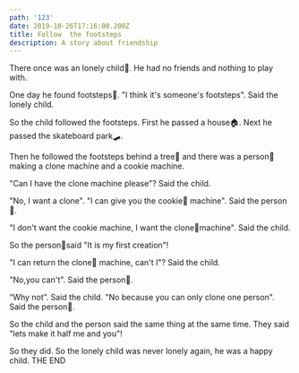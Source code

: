 ```yaml
---
path: '123'
date: 2019-10-26T17:16:00.200Z
title: Follow  the footsteps
description: A story about friendship
---
```

There once was an lonely child🧒. He had no friends and nothing to play with.

One day he found footsteps👣. "I think it's someone's footsteps". Said the lonely child.

So the child followed the footsteps. First he passed a house🏠. Next he passed the skateboard park🛹. 

Then he followed the footsteps behind a tree🌲 and there was a person🕺 making a clone machine and a cookie machine. 

"Can I have the clone machine please"? Said the child. 

"No, I want a clone".  "I can give you the cookie🍪 machine". Said the person🧔.

 "I don't want the cookie machine, I want the clone🕺machine". Said the child. 

So the person🧔said "It is my first creation"! 

"I can return the clone🕺 machine, can't I"? Said the child. 

"No,you can't". Said the person🧔. 

“Why not”. Said the child. "No because you can only clone one person". Said the person🧔.

So the child and the person said the same thing at the same time. They said "lets make it half me and you"!      

So they did. So the lonely child was never lonely again, he was a happy child. THE END
